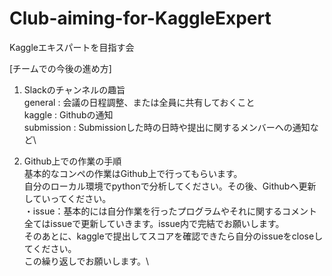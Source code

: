 # Club-aiming-for-KaggleExpert
Kaggleエキスパートを目指す会

[チームでの今後の進め方]

1. Slackのチャンネルの趣旨\
   general : 会議の日程調整、または全員に共有しておくこと \
   kaggle  : Githubの通知\
   submission : Submissionした時の日時や提出に関するメンバーへの通知など\
   
2. Github上での作業の手順\
基本的なコンペの作業はGithub上で行ってもらいます。\
自分のローカル環境でpythonで分析してください。その後、Githubへ更新していってください。\
・issue：基本的には自分作業を行ったプログラムやそれに関するコメント全てはissueで更新していきます。issue内で完結でお願いします。\
そのあとに、kaggleで提出してスコアを確認できたら自分のissueをcloseしてください。\
この繰り返しでお願いします。\
